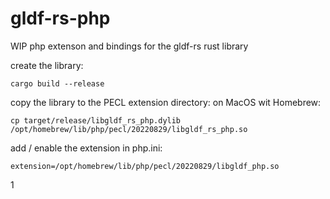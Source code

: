 # gldf-rs-php
WIP php extenson and bindings for the gldf-rs rust library

create the library:

```
cargo build --release
```

copy the library to the PECL extension directory:
on MacOS wit Homebrew:
```
cp target/release/libgldf_rs_php.dylib /opt/homebrew/lib/php/pecl/20220829/libgldf_rs_php.so
```

add / enable the extension in php.ini:

```
extension=/opt/homebrew/lib/php/pecl/20220829/libgldf_php.so 
```
<?php
$gldf_path = "tests/data/test.gldf";
$xml = gldf_to_xml($gldf_path);
$json = gldf_to_json($gldf_path);
$xml2 = xml_from_json($json);
echo $xml === $xml2;
```
=> 1
